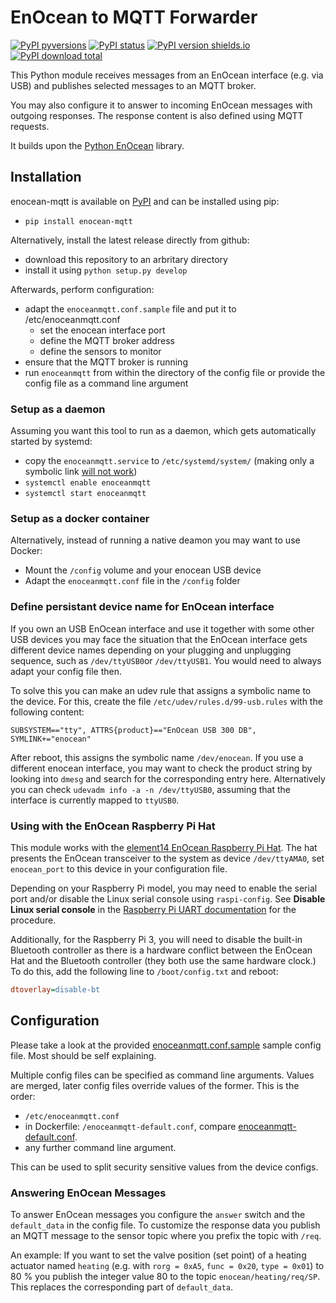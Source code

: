 # EnOcean to MQTT Forwarder #

[![PyPI pyversions](https://img.shields.io/pypi/pyversions/enocean-mqtt.svg)](https://pypi.python.org/pypi/enocean-mqtt/) [![PyPI status](https://img.shields.io/pypi/status/enocean-mqtt.svg)](https://pypi.python.org/pypi/enocean-mqtt/) [![PyPI version shields.io](https://img.shields.io/pypi/v/enocean-mqtt.svg)](https://pypi.python.org/pypi/enocean-mqtt/) [![PyPI download total](https://img.shields.io/pypi/dm/enocean-mqtt.svg)](https://pypi.python.org/pypi/enocean-mqtt/)

This Python module receives messages from an EnOcean interface (e.g. via USB) and publishes selected messages to an MQTT broker.

You may also configure it to answer to incoming EnOcean messages with outgoing responses. The response content is also defined using MQTT requests.

It builds upon the [Python EnOcean](https://github.com/kipe/enocean) library.

## Installation ##

enocean-mqtt is available on [PyPI](https://pypi.org/project/enocean-mqtt/) and can be installed using pip:
 - `pip install enocean-mqtt`

Alternatively, install the latest release directly from github:
 - download this repository to an arbritary directory
 - install it using `python setup.py develop`

Afterwards, perform configuration:
 - adapt the `enoceanmqtt.conf.sample` file and put it to /etc/enoceanmqtt.conf
   - set the enocean interface port
   - define the MQTT broker address
   - define the sensors to monitor
 - ensure that the MQTT broker is running
 - run `enoceanmqtt` from within the directory of the config file or provide the config file as a command line argument

### Setup as a daemon ###

Assuming you want this tool to run as a daemon, which gets automatically started by systemd:
 - copy the `enoceanmqtt.service` to `/etc/systemd/system/` (making only a symbolic link [will not work](https://bugzilla.redhat.com/show_bug.cgi?id=955379))
 - `systemctl enable enoceanmqtt`
 - `systemctl start enoceanmqtt`

### Setup as a docker container ###

Alternatively, instead of running a native deamon you may want to use Docker:
- Mount the `/config` volume and your enocean USB device
- Adapt the `enoceanmqtt.conf` file in the `/config` folder

### Define persistant device name for EnOcean interface ###

If you own an USB EnOcean interface and use it together with some other USB devices you may face the situation that the EnOcean interface gets different device names depending on your plugging and unplugging sequence, such as `/dev/ttyUSB0`or `/dev/ttyUSB1`. You would need to always adapt your config file then.

To solve this you can make an udev rule that assigns a symbolic name to the device. For this, create the file `/etc/udev/rules.d/99-usb.rules` with the following content:

`SUBSYSTEM=="tty", ATTRS{product}=="EnOcean USB 300 DB", SYMLINK+="enocean"`

After reboot, this assigns the symbolic name `/dev/enocean`. If you use a different enocean interface, you may want to check the product string by looking into `dmesg` and search for the corresponding entry here. Alternatively you can check `udevadm info -a -n /dev/ttyUSB0`, assuming that the interface is currently mapped to `ttyUSB0`.

### Using with the EnOcean Raspberry Pi Hat ###

This module works with the [element14 EnOcean Raspberry Pi Hat](https://www.element14.com/community/docs/DOC-55169). The hat presents the EnOcean transceiver to the system as device `/dev/ttyAMA0`, set `enocean_port` to this device in your configuration file.

Depending on your Raspberry Pi model, you may need to enable the serial port and/or disable the Linux serial console using `raspi-config`. See **Disable Linux serial console** in the [Raspberry Pi UART documentation](https://www.raspberrypi.org/documentation/configuration/uart.md) for the procedure.

Additionally, for the Raspberry Pi 3, you will need to disable the built-in Bluetooth controller as there is a hardware conflict between the EnOcean Hat and the Bluetooth controller (they both use the same hardware clock.) To do this, add the following line to `/boot/config.txt` and reboot:
```ini
dtoverlay=disable-bt
```

## Configuration ##

Please take a look at the provided [enoceanmqtt.conf.sample](enoceanmqtt.conf.sample) sample config file. Most should be self explaining.

Multiple config files can be specified as command line arguments. Values are merged, later config files override values of the former. This is the order:

* `/etc/enoceanmqtt.conf`
* in Dockerfile: `/enoceanmqtt-default.conf`, compare [enoceanmqtt-default.conf](enoceanmqtt-default.conf).
* any further command line argument.

This can be used to split security sensitive values from the device configs.

### Answering EnOcean Messages ###

To answer EnOcean messages you configure the `answer` switch and the `default_data` in the config file. To customize the response data you publish an MQTT message to the sensor topic where you prefix the topic with `/req`.

An example: If you want to set the valve position (set point) of a heating actuator named `heating` (e.g. with `rorg = 0xA5`, `func = 0x20`, `type = 0x01`) to 80 % you publish the integer value 80 to the topic `enocean/heating/req/SP`. This replaces the corresponding part of `default_data`.
